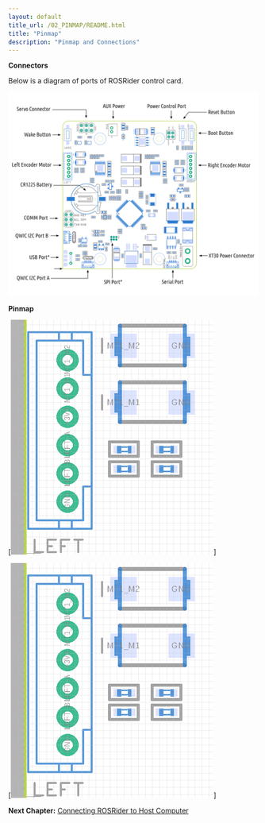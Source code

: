 ```yaml
---
layout: default
title_url: /02_PINMAP/README.html
title: "Pinmap"
description: "Pinmap and Connections"
---
```


**Connectors**

Below is a diagram of ports of ROSRider control card.  
  
[![ROSRider Pinmap](../images/ROSRider4D_ports.png)](https://acada.dev/products)

**Pinmap**


[![Left Motor Connector](../images/left_motor_dia.png)]

[![Right Motor Connector](../images/left_motor_dia.png)]

__Next Chapter:__ [Connecting ROSRider to Host Computer](../03_CONNECT/README.md)